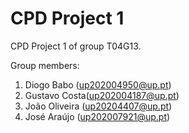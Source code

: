 # CPD Project 1

CPD Project 1 of group T04G13.

Group members:

1. Diogo Babo (up202004950@up.pt)
2. Gustavo Costa(up202004187@up.pt)
3. João Oliveira (up20204407@up.pt)
4. José Araújo (up202007921@up.pt)
